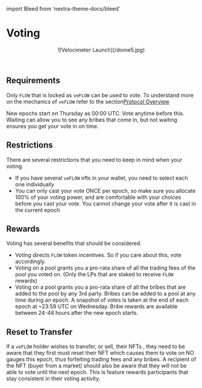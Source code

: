 import Bleed from 'nextra-theme-docs/bleed'

# Voting

<Bleed>
<div align="center">
  ![Velocimeter Launch](/dome5.jpg)
  </div>
</Bleed>

&nbsp;


## Requirements

Only `FLOW` that is locked as `veFLOW` can be used to vote. To understand more on the mechanics of `veFLOW` refer to the section[Protocol Overview](/protocol)

New epochs start on Thursday as 00:00 UTC. Vote anytime before this. Waiting can allow you to see any bribes that come in, but not waiting ensures you get your vote in on time.


## Restrictions
There are several restrictions that you need to keep in mind when your voting. 

* If you have several `veFLOW` nfts in your wallet, you need to select each one individually
* You can only cast your vote ONCE per epoch, so make sure you allocate 100% of your voting power, and are comfortable with 
your choices before you cast your vote. You cannot change your vote after it is cast in the current epoch

## Rewards
Voting has several benefits that should be considered.

* Voting directs `FLOW` token incentives. So if you care about this, vote accordingly.
* Voting on a pool grants you a pro-rata share of all the trading fees of the pool you voted on. (Only the LPs that are staked to receive `FLOW` rewards)
* Voting on a pool grants you a pro-rata share of all the bribes that are added to the pool by any 3rd party. Bribes can be added
to a pool at any time during an epoch. A snapshot of votes is taken at the end of each epoch at ~23:59 UTC on Wednesday. Bribe rewards are available between 24-48 hours after the new epoch starts. 

## Reset to Transfer

If a `veFLOW` holder wishes to transfer, or sell, their NFTs , they need to be aware that they first must reset their NFT which causes them to vote on NO gauges this epoch, thus forfeiting trading fees and any bribes. A recipient of the NFT (buyer from a market) should also be aware that they will not be able to vote until the next epoch. This is feature rewards participants that stay consistent in their voting activity.






